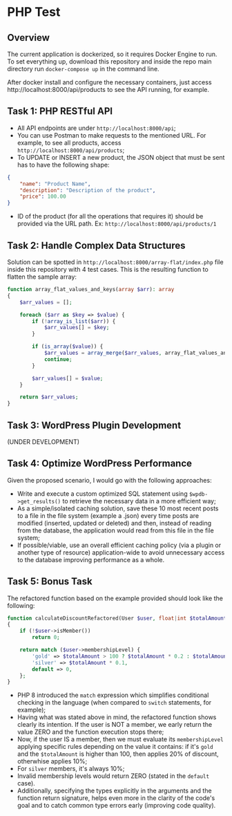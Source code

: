 # PHP Test

## Overview
The current application is dockerized, so it requires Docker Engine to run. To set everything up, download this repository and inside the repo main directory run `docker-compose up` in the command line.

After docker install and configure the necessary containers, just access http://localhost:8000/api/products to see the API running, for example.

## Task 1: PHP RESTful API
- All API endpoints are under `http://localhost:8000/api`;
- You can use Postman to make requests to the mentioned URL. For example, to see all products, access `http://localhost:8000/api/products`;
- To UPDATE or INSERT a new product, the JSON object that must be sent has to have the following shape:
```json
{
    "name": "Product Name",
    "description": "Description of the product",
    "price": 100.00
}
```
- ID of the product (for all the operations that requires it) should be provided via the URL path. Ex: `http://localhost:8000/api/products/1`

## Task 2: Handle Complex Data Structures
Solution can be spotted in `http://localhost:8000/array-flat/index.php` file inside this repository with 4 test cases. This is the resulting function to flatten the sample array:
```php
function array_flat_values_and_keys(array $arr): array
{
    $arr_values = [];

    foreach ($arr as $key => $value) {
        if (!array_is_list($arr)) {
            $arr_values[] = $key;
        }

        if (is_array($value)) {
            $arr_values = array_merge($arr_values, array_flat_values_and_keys($value));
            continue;
        }

        $arr_values[] = $value;
    }

    return $arr_values;
}
```

## Task 3: WordPress Plugin Development
(UNDER DEVELOPMENT)

## Task 4: Optimize WordPress Performance
Given the proposed scenario, I would go with the following approaches:
- Write and execute a custom optimized SQL statement using `$wpdb->get_results()` to retrieve the necessary data in a more efficient way;
- As a simple/isolated caching solution, save these 10 most recent posts to a file in the file system (example a .json) every time posts are modified (inserted, updated or deleted) and then, instead of reading from the database, the application would read from this file in the file system;
- If possible/viable, use an overall efficient caching policy (via a plugin or another type of resource) application-wide to avoid unnecessary access to the database improving performance as a whole.

## Task 5: Bonus Task
The refactored function based on the example provided should look like the following:
```php
function calculateDiscountRefactored(User $user, float|int $totalAmount): float|int
{
    if (!$user->isMember())
        return 0;

    return match ($user->membershipLevel) {
        'gold' => $totalAmount > 100 ? $totalAmount * 0.2 : $totalAmount * 0.1,
        'silver' => $totalAmount * 0.1,
        default => 0,
    };
}
```
- PHP 8 introduced the `match` expression which simplifies conditional checking in the language (when compared to `switch` statements, for example);
- Having what was stated above in mind, the refactored function shows clearly its intention. If the user is NOT a member, we early return the value ZERO and the function execution stops there;
- Now, if the user IS a member, then we must evaluate its `membershipLevel` applying specific rules depending on the value it contains: if it's `gold` and the `$totalAmount` is higher than 100, then applies 20% of discount, otherwhise applies 10%;
- For `silver` members, it's always 10%;
- Invalid membership levels would return ZERO (stated in the `default` case).
- Additionally, specifying the types explicitly in the arguments and the function return signature, helps even more in the clarity of the code's goal and to catch common type errors early (improving code quality).